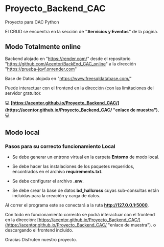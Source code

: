# Proyecto_Backend_CAC
Proyecto para CAC Python

El CRUD se encuentra en la sección de **"Servicios y Eventos"** de la página.

## Modo Totalmente online ##
Backend alojado en "https://render.com/" desde el repositorio "https://github.com/Acentor/BackEnd_CAC_online" a la dirección "https://prueba-jqvf.onrender.com"

Base de Datos alojada en "https://www.freesqldatabase.com/"

Puede interactuar con el frontend en la dirección (con las limitaciones del servidor gratuito):

:computer: **[https://acentor.github.io/Proyecto_Backend_CAC/](https://acentor.github.io/Proyecto_Backend_CAC/ "enlace de muestra").** :computer:



## Modo local ##
### Pasos para su correcto funcionamiento Local ###

- Se debe generar un entrono virtual en la carpeta **Entorno** de modo local.

- Se debe hacer las instalaciones de los paquetes requeridos, encontrados en el archivo **requirements.txt**.

- Se debe configurar el archivo **.env**.

- Se debe crear la base de datos **bd_hallcross** cuyas sub-consultas están incluidas para la creación y carga de datos.

Al correr el programa este se conectará a la ruta **http://127.0.0.1:5000**.

Con todo en funcionamiento correcto se podrá interactuar con el frontend en la dirección:
[https://acentor.github.io/Proyecto_Backend_CAC/](https://acentor.github.io/Proyecto_Backend_CAC/ "enlace de muestra").
o descargando el frontend incluido.


Gracias
Disfruten nuestro proyecto.
